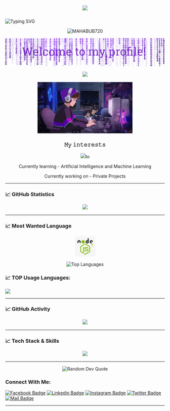 <h1 align="center">
  <a href="https://git.io/typing-svg">
    <img src="https://readme-typing-svg.herokuapp.com/?lines=Hello,+There!+👋;This+Is+;MOHAMMAD+RANA....;Nice+to+meet+you!&center=true&size=30">
  </a>
</h1>


<p href="https://git.io/typing-svg"><img src="https://readme-typing-svg.herokuapp.com?font=New+Amsterdam&size=30&letterSpacing=Normal&duration=4500&pause=1000&color=5FD338E9&background=080D36EB&center=true&vCenter=true&width=453&height=100&lines=Its+a+demo" alt="Typing SVG" /></a>






<p align="center"> <img src="https://komarev.com/ghpvc/?username=MAHABUB720&label=PROFILE%20VIEWERS&color=0e75b6&style=flat" alt="MAHABUB720" /> </p>

<p align="center">
  <img src="RANA/header.png"/>
</p>
<p align="center">
   <img src="https://readme-typing-svg.demolab.com?font=Roboto+Slab&color=%237E3ACE&size=35&center=true&vCenter=true&width=450&duration=1500&pause=1000&lines=𝐇𝐄𝐋𝐋𝐎+𝐖𝐎𝐑𝐋𝐃;𝐈'𝐌;𝐑𝐀𝐍𝐀" width="auto" height="35"/>
</p>
<p align="center">
  <img alt="Coding GIF" width="300" height="auto" src="RANA/coding.gif"/>
</p>

<h3 align="center">𝙼𝚢 𝚒𝚗𝚝𝚎𝚛𝚎𝚜𝚝𝚜</h3>
<p align="center">
   <img src="https://readme-typing-svg.demolab.com?font=Roboto+Slab&color=%237E3ACE&size=35&center=true&vCenter=true&width=450&duration=1500&pause=1000&lines=𝙒𝘼𝙏𝘾𝙃𝙄𝙉𝙂+𝘼𝙉𝙄𝙈𝙀+𝙎𝙀𝙍𝙄𝙀𝙄'𝙎;𝙂𝙄𝙍𝙇𝙎;𝙇𝘼𝙍𝙉𝙄𝙉𝙂+𝘾𝙊𝘿𝙄𝙉𝙂;𝙏𝙝𝙖𝙩𝙨+𝙖𝙡𝙡" width="auto" height="35"/>to
</p>
<p align="center">Currently learning - Artificial Intelligence and Machine Learning</p>
<p align="center">Currently working on - Private Projects</p>


---

### 📈 **GitHub Statistics**
<p align="center">
  <a href="https://github.com/Xaico-RANA">
    <img width=550 src="https://github-profile-trophy.vercel.app/?username=Xaico-RANA&theme=dracula&no-frame=true&title=Followers,Stars,Commit,Repository,Issues"/>
  </a>
</p>

---
### 📈 **Most Wanted Language**
<p align="center">
  <a href="https://github.com/MAHABUB720/sim-Api.git" target="_blank">
    <img align="center" src="RANA/node.js.png" alt="Python" height="65" width="65" />
  </a>
</p>

<p align="center">
  <img align="center" src="https://github-readme-stats.vercel.app/api/top-langs?username=Xaico-RANA&hide_border=true&no-bg=true&no-frame=true&layout=compact&theme=transparent&hide=html,css,jupyter%20notebook,pug,jinja" alt="Top Languages"/>
</p>



### 📈 **TOP Usage Languages**:

<img align="center" src="https://github-readme-stats.vercel.app/api/top-langs/?username=said7388&layout=compact&theme=algolia&hide_border=true&&langs_count=10" />

---
### 📈 **GitHub Activity**
<p align="center">
  <img src="https://github-readme-stats.vercel.app/api?username=Xaico-RANA&show_icons=true&theme=radical">
</p>

---

### 📈 **Tech Stack & Skills**
<p align="center">
  <img src="https://skillicons.dev/icons?i=html,css,js,bootstrap,tailwind,react,nodejs,express,mongodb,github,git,vscode,figma" />
</p>

---


<p align="center">
  <img src="https://quotes-github-readme.vercel.app/api?type=horizontal&theme=transparent" alt="Random Dev Quote" />
</p>

### Connect With Me:

[![Facebook Badge](https://img.shields.io/badge/Facebook-1877F2?style=for-the-badge&logo=facebook&logoColor=white)](https://facebook.com/XAICO-RANA)
[![Linkedin Badge](https://img.shields.io/badge/LinkedIn-0077B5?style=for-the-badge&logo=linkedin&logoColor=white)](https://bd.linkedin.com/in/mohammad-rana-b007b8325/) [![Instagram Badge](https://img.shields.io/badge/Instagram-E4405F?style=for-the-badge&logo=instagram&logoColor=white)](https://www.instagram.com/xaico.rana/)
[![Twitter Badge](https://img.shields.io/badge/Twitter-1DA1F2?style=for-the-badge&logo=twitter&logoColor=white)](https://twitter.com/useruid)
[![Mail Badge](https://img.shields.io/badge/Gmail-D14836?style=for-the-badge&logo=gmail&logoColor=white)](mailto:ranaruhulamin80@gmail.com)

---
